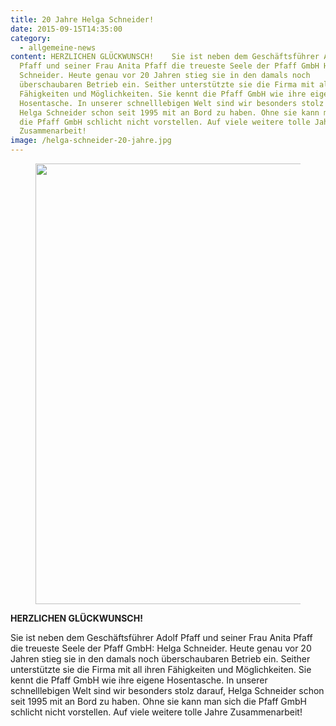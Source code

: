 ```yaml
---
title: 20 Jahre Helga Schneider!
date: 2015-09-15T14:35:00
category:
  - allgemeine-news
content: HERZLICHEN GLÜCKWUNSCH!    Sie ist neben dem Geschäftsführer Adolf
  Pfaff und seiner Frau Anita Pfaff die treueste Seele der Pfaff GmbH Helga
  Schneider. Heute genau vor 20 Jahren stieg sie in den damals noch
  überschaubaren Betrieb ein. Seither unterstützte sie die Firma mit all ihren
  Fähigkeiten und Möglichkeiten. Sie kennt die Pfaff GmbH wie ihre eigene
  Hosentasche. In unserer schnelllebigen Welt sind wir besonders stolz darauf,
  Helga Schneider schon seit 1995 mit an Bord zu haben. Ohne sie kann man sich
  die Pfaff GmbH schlicht nicht vorstellen. Auf viele weitere tolle Jahre
  Zusammenarbeit!
image: /helga-schneider-20-jahre.jpg
---
```


<figure class="wp-block-image size-large"><img loading="lazy" width="940" height="705" src="/helga-schneider-20-jahre.jpg" alt="" class="wp-image-716" srcset="/helga-schneider-20-jahre.jpg 940w, /helga-schneider-20-jahre-300x225.jpg 300w, /helga-schneider-20-jahre-768x576.jpg 768w" sizes="(max-width: 940px) 100vw, 940px" /></figure>



<p><strong>HERZLICHEN GLÜCKWUNSCH!</strong></p>



<p>Sie ist neben dem Geschäftsführer Adolf Pfaff und seiner Frau Anita Pfaff die treueste Seele der Pfaff GmbH: Helga Schneider. Heute genau vor 20 Jahren stieg sie in den damals noch überschaubaren Betrieb ein. Seither unterstützte sie die Firma mit all ihren Fähigkeiten und Möglichkeiten. Sie kennt die Pfaff GmbH wie ihre eigene Hosentasche. In unserer schnelllebigen Welt sind wir besonders stolz darauf, Helga Schneider schon seit 1995 mit an Bord zu haben. Ohne sie kann man sich die Pfaff GmbH schlicht nicht vorstellen. Auf viele weitere tolle Jahre Zusammenarbeit!</p>
